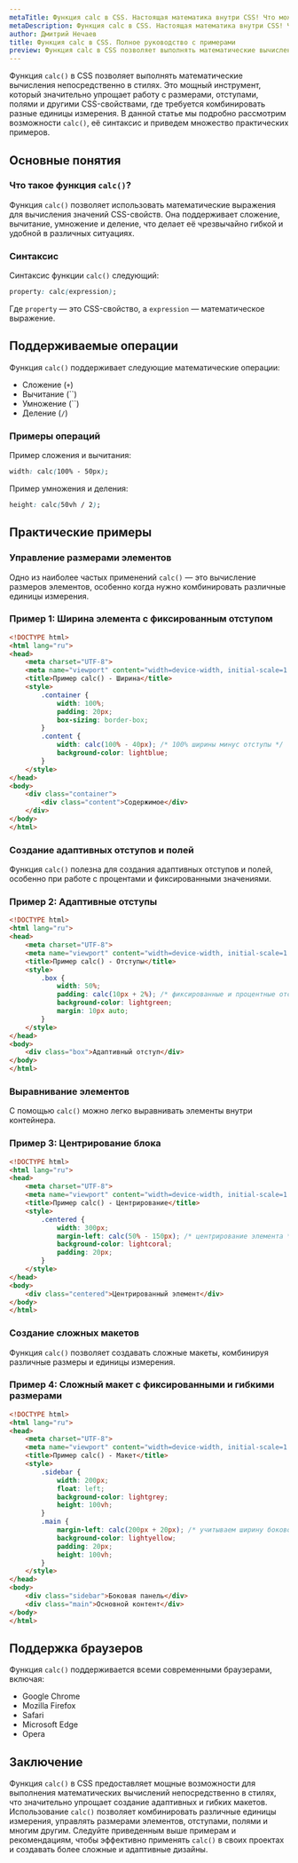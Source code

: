 ```yaml
---
metaTitle: Функция calc в CSS. Настоящая математика внутри CSS! Что может быть удобнее?
metaDescription: Функция calc в CSS. Настоящая математика внутри CSS! Что может быть удобнее?
author: Дмитрий Нечаев
title: Функция calc в CSS. Полное руководство с примерами
preview: Функция calc в CSS позволяет выполнять математические вычисления непосредственно в стилях.
---
```


Функция `calc()` в CSS позволяет выполнять математические вычисления непосредственно в стилях. Это мощный инструмент, который значительно упрощает работу с размерами, отступами, полями и другими CSS-свойствами, где требуется комбинировать разные единицы измерения. В данной статье мы подробно рассмотрим возможности `calc()`, её синтаксис и приведем множество практических примеров.

## Основные понятия

### Что такое функция `calc()`?

Функция `calc()` позволяет использовать математические выражения для вычисления значений CSS-свойств. Она поддерживает сложение, вычитание, умножение и деление, что делает её чрезвычайно гибкой и удобной в различных ситуациях.

### Синтаксис

Синтаксис функции `calc()` следующий:

```css
property: calc(expression);

```

Где `property` — это CSS-свойство, а `expression` — математическое выражение.

## Поддерживаемые операции

Функция `calc()` поддерживает следующие математические операции:

- Сложение (`+`)
- Вычитание (``)
- Умножение (``)
- Деление (`/`)

### Примеры операций

Пример сложения и вычитания:

```css
width: calc(100% - 50px);

```

Пример умножения и деления:

```css
height: calc(50vh / 2);

```

## Практические примеры

### Управление размерами элементов

Одно из наиболее частых применений `calc()` — это вычисление размеров элементов, особенно когда нужно комбинировать различные единицы измерения.

### Пример 1: Ширина элемента с фиксированным отступом

```html
<!DOCTYPE html>
<html lang="ru">
<head>
    <meta charset="UTF-8">
    <meta name="viewport" content="width=device-width, initial-scale=1.0">
    <title>Пример calc() - Ширина</title>
    <style>
        .container {
            width: 100%;
            padding: 20px;
            box-sizing: border-box;
        }
        .content {
            width: calc(100% - 40px); /* 100% ширины минус отступы */
            background-color: lightblue;
        }
    </style>
</head>
<body>
    <div class="container">
        <div class="content">Содержимое</div>
    </div>
</body>
</html>

```

### Создание адаптивных отступов и полей

Функция `calc()` полезна для создания адаптивных отступов и полей, особенно при работе с процентами и фиксированными значениями.

### Пример 2: Адаптивные отступы

```html
<!DOCTYPE html>
<html lang="ru">
<head>
    <meta charset="UTF-8">
    <meta name="viewport" content="width=device-width, initial-scale=1.0">
    <title>Пример calc() - Отступы</title>
    <style>
        .box {
            width: 50%;
            padding: calc(10px + 2%); /* фиксированные и процентные отступы */
            background-color: lightgreen;
            margin: 10px auto;
        }
    </style>
</head>
<body>
    <div class="box">Адаптивный отступ</div>
</body>
</html>

```

### Выравнивание элементов

С помощью `calc()` можно легко выравнивать элементы внутри контейнера.

### Пример 3: Центрирование блока

```html
<!DOCTYPE html>
<html lang="ru">
<head>
    <meta charset="UTF-8">
    <meta name="viewport" content="width=device-width, initial-scale=1.0">
    <title>Пример calc() - Центрирование</title>
    <style>
        .centered {
            width: 300px;
            margin-left: calc(50% - 150px); /* центрирование элемента */
            background-color: lightcoral;
            padding: 20px;
        }
    </style>
</head>
<body>
    <div class="centered">Центрированный элемент</div>
</body>
</html>

```

### Создание сложных макетов

Функция `calc()` позволяет создавать сложные макеты, комбинируя различные размеры и единицы измерения.

### Пример 4: Сложный макет с фиксированными и гибкими размерами

```html
<!DOCTYPE html>
<html lang="ru">
<head>
    <meta charset="UTF-8">
    <meta name="viewport" content="width=device-width, initial-scale=1.0">
    <title>Пример calc() - Макет</title>
    <style>
        .sidebar {
            width: 200px;
            float: left;
            background-color: lightgrey;
            height: 100vh;
        }
        .main {
            margin-left: calc(200px + 20px); /* учитываем ширину боковой панели и отступ */
            background-color: lightyellow;
            padding: 20px;
            height: 100vh;
        }
    </style>
</head>
<body>
    <div class="sidebar">Боковая панель</div>
    <div class="main">Основной контент</div>
</body>
</html>

```

## Поддержка браузеров

Функция `calc()` поддерживается всеми современными браузерами, включая:

- Google Chrome
- Mozilla Firefox
- Safari
- Microsoft Edge
- Opera

## Заключение

Функция `calc()` в CSS предоставляет мощные возможности для выполнения математических вычислений непосредственно в стилях, что значительно упрощает создание адаптивных и гибких макетов. Использование `calc()` позволяет комбинировать различные единицы измерения, управлять размерами элементов, отступами, полями и многим другим. Следуйте приведенным выше примерам и рекомендациям, чтобы эффективно применять `calc()` в своих проектах и создавать более сложные и адаптивные дизайны.